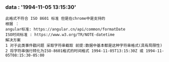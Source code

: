 ### data : '1994-11-05 13:15:30'
    此格式不符合 ISO 8601 标准 但是在chrome中是支持的
    根据 ：
    angular标准: https://angular.cn/api/common/formatDate
    ISO时间标准 : https://www.w3.org/TR/NOTE-datetime
    解决方案
    1 对于此类事件戳问题 采取字符串截取 前提:数据中基本都是这种字符串格式(具有局限性)
    2 将字符串强行转化为ISO-8601格式的时间格式 1994-11-05T13:15:30Z 或 1994-11-05T08:15:30-05:00